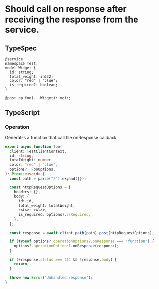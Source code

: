 # Should call on response after receiving the response from the service.

## TypeSpec

```tsp
@service
namespace Test;
model Widget {
  id: string;
  total_weight: int32;
  color: "red" | "blue";
  is_required?: boolean;
}

@post op foo(...Widget): void;
```

## TypeScript

### Operation

Generates a function that call the onResponse callback

```ts src/api/testClientOperations.ts function foo
export async function foo(
  client: TestClientContext,
  id: string,
  totalWeight: number,
  color: "red" | "blue",
  options?: FooOptions,
): Promise<void> {
  const path = parse("/").expand({});

  const httpRequestOptions = {
    headers: {},
    body: {
      id: id,
      total_weight: totalWeight,
      color: color,
      is_required: options?.isRequired,
    },
  };

  const response = await client.path(path).post(httpRequestOptions);

  if (typeof options?.operationOptions?.onResponse === "function") {
    options?.operationOptions?.onResponse(response);
  }

  if (+response.status === 204 && !response.body) {
    return;
  }

  throw new Error("Unhandled response");
}
```
